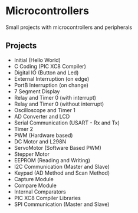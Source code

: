 # Microcontrollers
Small projects with microcontrollers and peripherals

## Projects

- Initial (Hello World)
- C Coding (PIC XC8 Compiler)
- Digital IO (Button and Led)
- External Interruption (on edge)
- PortB Interruption (on change)
- 7 Segment Display
- Relay and Timer 0 (with interrupt)
- Relay and Timer 0 (without interrupt)
- Oscilloscope and Timer 1
- AD Converter and LCD
- Serial Communication (USART - Rx and Tx)
- Timer 2
- PWM (Hardware based)
- DC Motor and L298N
- ServoMotor (Software Based PWM)
- Stepper Motor
- EEPROM (Reading and Writing)
- I2C Communication (Master and Slave)
- Keypad (AD Method and Scan Method)
- Capture Module
- Compare Module
- Internal Comparators
- PIC XC8 Compiler Libraries
- SPI Communication (Master and Slave)
